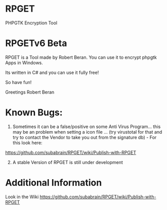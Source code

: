 # RPGET

PHPGTK Encryption Tool

# RPGETv6 Beta

RPGET is a Tool made by Robert Beran. You can use it to encrypt phpgtk Apps in Windows.

Its written in C# and you can use it fully free!

So have fun!

Greetings
Robert Beran

# Known Bugs:

1. Sometimes it can be a false/positive on some Anti Virus Program... this may be an problem when setting a icon file ... (try virustotal for that and try to contact the Vendor to take you out from the signature db) - For this look here:

https://github.com/subabrain/RPGET/wiki/Publish-with-RPGET

2. A stable Version of RPGET is still under development

# Additional Information

Look in the Wiki https://github.com/subabrain/RPGET/wiki/Publish-with-RPGET
